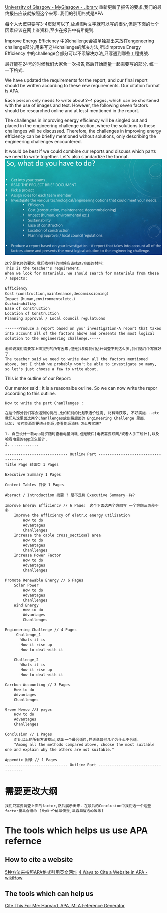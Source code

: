 [University of Glasgow - MyGlasgow - Library](https://www.gla.ac.uk/myglasgow/library/)
重新更新了报告的要求,我们的最终报告应该就按照这个来写.
我们的引用格式是APA

每个人大概只要写3-4页就可以了,放点图片文字就可以写的很少,但是下面的七个因素应该在网上查资料,至少在报告中有所提到. 

Improve Energy Efficiency 中的challenge会被单独拿出来放在engeneering challenge部分,用来写这些challenge的解决方法,所以Improve Energy Efficiency 中的challenge会部分可以不写解决办法,只写遇到哪些工程挑战.

最好能在24号的时候我们大家合一次报告,然后开始商量一起需要写的部分. 统一一下格式.

We have updated the requirements for the report, and our final report should be written according to these new requirements. Our citation format is APA.

Each person only needs to write about 3-4 pages, which can be shortened with the use of images and text. However, the following seven factors should be researched online and at least mentioned in the report.

The challenges in improving energy efficiency will be singled out and placed in the engineering challenge section, where the solutions to these challenges will be discussed. Therefore, the challenges in improving energy efficiency can be briefly mentioned without solutions, only describing the engineering challenges encountered.

It would be best if we could combine our reports and discuss which parts we need to write together. Let's also standardize the format.
![](assets/截图_20230313113305.png)

~~~text
这个是老师的要求,我们找材料的时候应该找这7方面的材料: 
This is the teacher's requirement. 
When we look for materials, we should search for materials from these 7 aspects: 

Efficiency 
Cost（construction,maintenance,decommissioning）
Impact（human,environmentaletc.）
Sustainability
Ease of construction
Location of Construction
Planning approval / Local council regulatuons

------Produce a report based on your investigation-A report that takes into account all of the factors above and presents the most logical solution to the engineering challenge.-----

老师说我们需要写上面提到的所有因素,但是我觉得我们估计调查不到这么多,我们选几个写就好了.
The teacher said we need to write down all the factors mentioned above, but I think we probably won't be able to investigate so many, so let's just choose a few to write about.
~~~

This is the outline of our Report:

Our mentor said : It is a reasonalbe outline. So we can now write the repor according to this outline.
~~~text
How to write the part Chanllenges : 

在这个部分我们写会遇到的挑战,比如和别的比起来造价过高, 材料难获取, 不好实施...etc
我们从这里面选两个Chanllenges放到最后面的 Engineering Challenge 里面.
比如: 节约能源需要统计能源,查看能源消耗 怎么去实施?

1. 自己设计一款app能岁随时查看电量消耗,但是硬件[电表需要联网/或者人手工统计],以及哈看电量的app怎么设计.
2. ............

---------------------------- Outline Part ------------------------------------
Title Page 封面页 1 Pages

Executive Summary 1 Pages

Content Tables 目录 1 Pages

Absract / Introduction 摘要 ? 是不是和 Executive Summary一样?

Improve Energy Efficiency // 6 Pages  这个下面选两个方向写 一个方向三页差不多
	Improve the efficiency of eletric energy utilization
		How to do
		Advantages
		Chanllenges
	Increase the cable cross_sectional area
		How to do
		Advantages
		Chanllenges
	Increase Power Factor
		How to do
		Advantages
		Chanllenges
	
Promote Renewable Energy // 6 Pages
	Solar Power
		How to do
		Advantages
		Chanllenges
	Wind Energy
		How to do
		Advantages
		Chanllenges
		
Engineering Challenge // 4 Pages
	 Challenge_1
​		Whats it is
​		How it rise up
​		How to deal with it

​	 Challenge_2
​		Whats it is
​		How it rise up
​		How to deal with it

Carrbon Accounting // 3 Pages
	How to do
	Advantages
	Chanllenges

Green House //3 pages
	How to do
	Advantages
	Chanllenges
	
Conclusion // 1 Pages
	对比以上的所有方法找出,选出一个最合适的,并说说其他几个为什么不合适.
	"Among all the methods compared above, choose the most suitable one and explain why the others are not suitable."
	
Appendix 附录 // 1 Pages
---------------------------- Outline Part ------------------------------------
~~~

# 需要更改大纲 
~~~text
我们只需要调查上面的factor,然后展示出来. 在最后的Conclusion中我们选一个这些factor里最合理的 [比如:价格最便宜,最容易建造的等等].
~~~

# The tools which helps us use APA refernce
## How to cite a website
[5种方法来按照APA格式引用英文网址](https://zh.wikihow.com/%E6%8C%89%E7%85%A7APA%E6%A0%BC%E5%BC%8F%E5%BC%95%E7%94%A8%E8%8B%B1%E6%96%87%E7%BD%91%E5%9D%80)
[4 Ways to Cite a Website in APA - wikiHow](https://www.wikihow.com/Cite-a-Website-in-APA)

## The tools which can help us
[Cite This For Me: Harvard, APA, MLA Reference Generator](https://www.citethisforme.com/)
